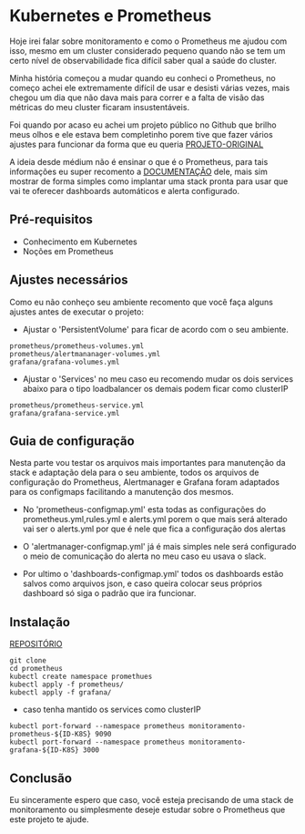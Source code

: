 # Kubernetes e Prometheus

Hoje irei falar sobre monitoramento e como o Prometheus me ajudou com isso, mesmo em um cluster considerado pequeno quando não se tem um certo nível de observabilidade fica difícil saber qual a saúde do cluster.

Minha história começou a mudar quando eu conheci o Prometheus, no começo achei ele extremamente difícil de usar e desisti várias vezes, mais chegou um dia que não dava mais para correr e a falta de visão das métricas do meu cluster ficaram insustentáveis.

Foi quando por acaso eu achei um projeto público no Github que brilho meus olhos e ele estava bem completinho porem tive que fazer vários ajustes para funcionar da forma que eu queria [PROJETO-ORIGINAL](https://github.com/do-community/doks-monitoring)

A ideia desde médium não é ensinar o que é o Prometheus, para tais informações eu super recomento a [DOCUMENTAÇÃO](https://prometheus.io/docs/introduction/overview/) dele, mais sim mostrar de forma simples como implantar uma stack pronta para usar que vai te oferecer dashboards automáticos e alerta configurado.

## Pré-requisitos

- Conhecimento em Kubernetes
- Noções em Prometheus


## Ajustes necessários

Como eu não conheço seu ambiente recomento que você faça alguns ajustes antes de executar o projeto:

- Ajustar o 'PersistentVolume' para ficar de acordo com o seu ambiente.
```
prometheus/prometheus-volumes.yml
prometheus/alertmananager-volumes.yml
grafana/grafana-volumes.yml
```

- Ajustar o 'Services' no meu caso eu recomendo mudar os dois services abaixo para o tipo loadbalancer os demais podem ficar como clusterIP
```
prometheus/prometheus-service.yml
grafana/grafana-service.yml
```

## Guia de configuração

Nesta parte vou testar os arquivos mais importantes para manutenção da stack e adaptação dela para o seu ambiente, todos os arquivos de configuração do Prometheus, Alertmanager e Grafana foram adaptados para os configmaps facilitando a manutenção dos mesmos.

- No 'prometheus-configmap.yml' esta todas as configurações do prometheus.yml,rules.yml e alerts.yml porem o que mais será alterado vai ser o alerts.yml por que é nele que fica a configuração dos alertas

- O 'alertmanager-configmap.yml' já é mais simples nele será configurado o meio de comunicação do alerta no meu caso eu usava o slack.

- Por ultimo o 'dashboards-configmap.yml' todos os dashboards estão salvos como arquivos json, e caso queira colocar seus próprios dashboard só siga o padrão que ira funcionar.

## Instalação

[REPOSITÓRIO](https://github.com/gusta095/prometheus)

```
git clone
cd prometheus
kubectl create namespace promethues
kubectl apply -f prometheus/
kubectl apply -f grafana/
```

- caso tenha mantido os services como clusterIP
```
kubectl port-forward --namespace prometheus monitoramento-prometheus-${ID-K8S} 9090
kubectl port-forward --namespace prometheus monitoramento-grafana-${ID-K8S} 3000
```


## Conclusão

Eu sinceramente espero que caso, você esteja precisando de uma stack de monitoramento  ou simplesmente deseje estudar sobre o Prometheus que este projeto te ajude.
